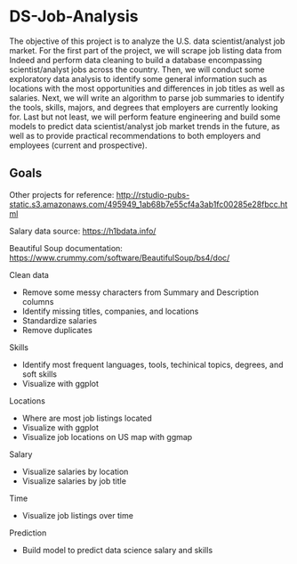 # DS-Job-Analysis

The objective of this project is to analyze the U.S. data scientist/analyst job market. For the first part of the project, we will scrape job listing data from Indeed and perform data cleaning to build a database encompassing scientist/analyst jobs across the country. Then, we will conduct some exploratory data analysis to identify some general information such as locations with the most opportunities and differences in job titles as well as salaries. Next, we will write an algorithm to parse job summaries to identify the tools, skills, majors, and degrees that employers are currently looking for. Last but not least, we will perform feature engineering and build some models to predict data scientist/analyst job market trends in the future, as well as to provide practical recommendations to both employers and employees (current and prospective). 

## Goals

Other projects for reference:
http://rstudio-pubs-static.s3.amazonaws.com/495949_1ab68b7e55cf4a3ab1fc00285e28fbcc.html

Salary data source:
https://h1bdata.info/

Beautiful Soup documentation:
https://www.crummy.com/software/BeautifulSoup/bs4/doc/

Clean data
* Remove some messy characters from Summary and Description columns
* Identify missing titles, companies, and locations
* Standardize salaries
* Remove duplicates

Skills
* Identify most frequent languages, tools, techinical topics, degrees, and soft skills
* Visualize with ggplot

Locations
* Where are most job listings located
* Visualize with ggplot
* Visualize job locations on US map with ggmap

Salary
* Visualize salaries by location 
* Visualize salaries by job title

Time
* Visualize job listings over time

Prediction
* Build model to predict data science salary and skills